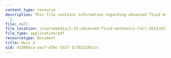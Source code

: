 ```yaml
---
content_type: resource
description: This file contains information regarding advanced fluid mechanics, quiz
  2.
file: null
file_location: /coursemedia/2-25-advanced-fluid-mechanics-fall-2013/43300acaaacfe5bc552f1c7632185ccc_MIT2_25F13_Quiz2.pdf
file_type: application/pdf
resourcetype: Document
title: Quiz 2
uid: 43300aca-aacf-e5bc-552f-1c7632185ccc
---
```


